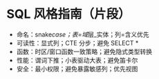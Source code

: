# SQL 风格指南（片段）

- 命名：snake*case；表=域*层\_实体；列=含义优先
- 可读性：显式列；CTE 分步；避免 SELECT \*
- 函数：时区/窗口函数一致策略；避免隐式类型转换
- 性能：谓词下推；小表驱动大表；避免笛卡尔
- 安全：最小权限；避免暴露敏感列；优先视图
